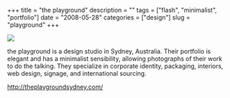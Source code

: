 +++
title = "the playground"
description = ""
tags = ["flash", "minimalist", "portfolio"]
date = "2008-05-28"
categories = ["design"]
slug = "playground"
+++


 

  <div id="screens-thumbs" class="clearfix">
    <div class="txt-center" id="design-submission"><a href="http://theplaygroundsydney.com/"><img id='bluga-thumbnail-1278' class='bluga-thumbnail large' src='/media/bluga/
wt483d4b8b08419_0.jpg'/></a></div>  
  </div>   
<p>the playground is a design studio in Sydney, Australia. Their portfolio is elegant and has a minimalist sensibility, allowing photographs of their work to do the talking. They specialize in corporate identity, packaging, interiors, web design, signage, and international sourcing.</p>
<p><a href="http://theplaygroundsydney.com/">http://theplaygroundsydney.com/</a></p>





